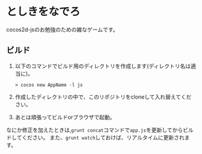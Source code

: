 としきをなでろ
====

cocos2d-jsのお勉強のための雑なゲームです。

## ビルド

1. 以下のコマンドでビルド用のディレクトリを作成します(ディレクトリ名は適当に)。
	```
	> cocos new AppName -l js
	```
	
2. 作成したディレクトリの中で、このリポジトリをcloneして入れ替えてください。
3. あとは頑張ってビルドorブラウザで起動。

なにか修正を加えたときは,```grunt concat```コマンドで```app.js```を更新してからビルドしてください。
また、```grunt watch```しておけば、リアルタイムに更新されます。
